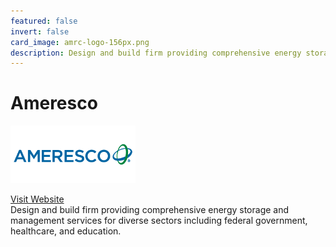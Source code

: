 ```yaml
---
featured: false
invert: false
card_image: amrc-logo-156px.png
description: Design and build firm providing comprehensive energy storage and management services for diverse sectors including federal government, healthcare, and education.
---
```


# Ameresco
<img src="amrc-logo-156px.png" alt="Logo" style="max-width: 200px; height: auto;">

<a href="https://www.ameresco.com/batteries-and-energy-storage/">Visit Website</a>  
Design and build firm providing comprehensive energy storage and management services for diverse sectors including federal government, healthcare, and education.
